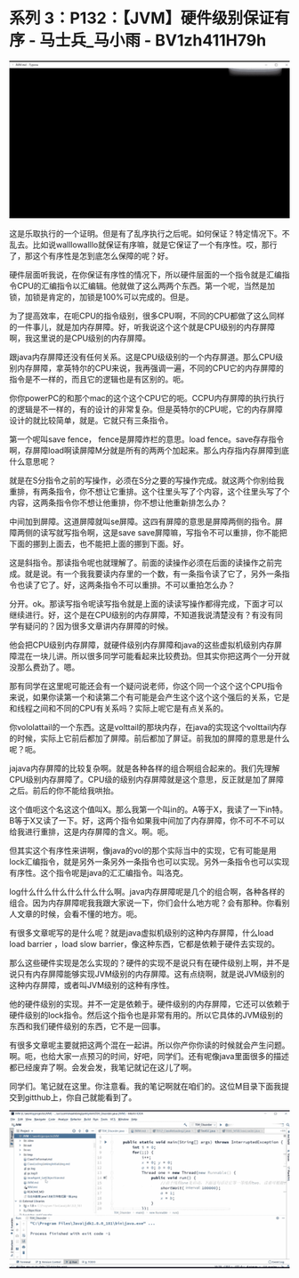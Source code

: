 # 系列 3：P132：【JVM】硬件级别保证有序 - 马士兵_马小雨 - BV1zh411H79h

![](img/e5677ab5dc75bf2ec257f6bf5869418c_0.png)

这是乐取执行的一个证明。但是有了乱序执行之后呢。如何保证？特定情况下。不乱去。比如说walllowalllo就保证有序嘛，就是它保证了一个有序性。哎，那行了，那这个有序性是怎到底怎么保障的呢？好。

硬件层面听我说，在你保证有序性的情况下，所以硬件层面的一个指令就是汇编指令CPU的汇编指令以汇编辑。他就做了这么两两个东西。第一个呢，当然是加锁，加锁是肯定的，加锁是100%可以完成的。但是。

为了提高效率，在呃CPU的指令级别，很多CPU啊，不同的CPU都做了这么同样的一件事儿，就是加内存屏障。好，听我说这个这个就是CPU级别的内存屏障啊，我这里说的是CPU级别的内存屏障。

跟java内存屏障还没有任何关系。这是CPU级级别的一个内存屏道。那么CPU级别内存屏障，拿英特尔的CPU来说，我再强调一遍，不同的CPU它的内存屏障的指令是不一样的，而且它的逻辑也是有区别的。呃。

你你powerPC的和那个mac的这个这个CPU它的呃。CCPU内存屏障的执行执行的逻辑是不一样的，有的设计的非常复杂。但是英特尔的CPU呢，它的内存屏障设计的就比较简单，就是。它就只有三条指令。

第一个呢叫save fence， fence是屏障炸栏的意思。load fence。save存存指令啊，存屏障load啊读屏障M分就是所有的两两个加起来。那么内存指内存屏障到底什么意思呢？

就是在S分指令之前的写操作，必须在S分之要的写操作完成。就这两个你别给我重排，有两条指令，你不想让它重排。这个往里头写了个内容，这个往里头写了个内容，这两条指令你不想让他重排，你不想让他重新排怎么办？

中间加到屏障。这道屏障就叫se屏障。这四有屏障的意思是屏障两侧的指令。屏障两侧的读写就写指令啊，这是save save屏障嘛，写指令不可以重排，你不能把下面的挪到上面去，也不能把上面的挪到下面。好。

这是斜指令。那读指令呢也就理解了。前面的读操作必须在后面的读操作之前完成。就是说。有一个我我要读内存里的一个数，有一条指令读了它了，另外一条指令也读了它了。好，这两条指令不可以重排。不可以重拍怎么办？

分开。ok。那读写指令呢读写指令就是上面的读读写操作都得完成，下面才可以继续进行。好，这个是在CPU级别的内存屏障，不知道我说清楚没有？有没有同学有疑问的？因为很多文章讲内存屏障的时候。

他会把CPU级别内存屏障，就硬件级别内存屏障和java的这些虚拟机级别内存屏障混在一块儿讲。所以很多同学可能看起来比较费劲。但其实你把这两个一分开就没那么费劲了。嗯。

那有同学在这里呢可能还会有一个疑问说老师，你这个同一个这个这个CPU指令来说，如果你读第一个和读第二个有可能是会产生这个这个这个强后的关系，它是和线程之间和不同的CPU有关系吗？实际上呢它是有点关系的。

你vololattail的一个东西。这是volttail的那块内存，在java的实现这个volttail内存的时候，实际上它前后都加了屏障。前后都加了屏证。前我加的屏障的意思是什么呢？呃。

jajava内存屏障的比较复杂啊。就是各种各样的组合啊组合起来的。我们先理解CPU级别内存屏障了。CPU级的级别内存屏障就是这个意思，反正就是加了屏障之后。前后的你不能给我哄抬。

这个值呃这个名这这个值叫X。那么我第一个叫in的。A等于X，我读了一下in特。B等于X又读了一下。好，这两个指令如果我中间加了内存屏障，你不可不不可以给我进行重排，这是内存屏障的含义。啊。呃。

但其实这个有序性来讲啊，像java的vol的那个实际当中的实现，它有可能是用lock汇编指令，就是另外一条另外一条指令也可以实现。另外一条指令也可以实现有序性。这个指令呢是java的汇汇编指令。叫洛克。

log什么什么什么什么什么什么啊。java内存屏障呢是几个的组合啊，各种各样的组合。因为内存屏障呢我我跟大家说一下，你们会什么地方呢？会有那种。你看别人文章的时候，会看不懂的地方。呃。

有很多文章呢写的是什么呢？就是java虚拟机级别的这种内存屏障，什么load load barrier ，load slow barrier，像这种东西，它都是依赖于硬件去实现的。

那么这些硬件实现是怎么实现的？硬件的实现不是说只有在硬件级别上啊，并不是说只有内存屏障能够实现JVM级别的内存屏障。这有点绕啊，就是说JVM级别的这种内存屏障，或者叫JVM级别的这种有序性。

他的硬件级别的实现。并不一定是依赖于。硬件级别的内存屏障，它还可以依赖于硬件级别的lock指令。然后这个指令也是非常有用的。所以它具体的JVM级别的东西和我们硬件级别的东西，它不是一回事。

有很多文章呢主要就把这两个混在一起讲。所以你产你你读的时候就会产生问题。啊。呃，也给大家一点预习的时间，好吧，同学们。还有呢像java里面很多的描述都已经废弃了啊。会发会发，我笔记就记在这儿了啊。

同学们。笔记就在这里。你注意看。我的笔记啊就在咱们的。这位M目录下面我提交到gitthub上，你自己就能看到了。



![](img/e5677ab5dc75bf2ec257f6bf5869418c_2.png)